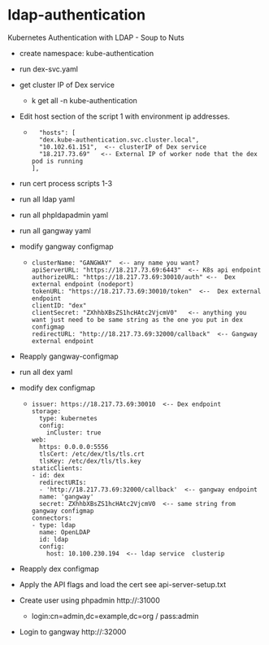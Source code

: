 # ldap-authentication
Kubernetes Authentication with LDAP - Soup to Nuts
* create namespace: kube-authentication
* run dex-svc.yaml
* get cluster IP of Dex service
  - k get all -n kube-authentication
* Edit host section of the script 1 with environment ip addresses.
  * ```  
      "hosts": [
      "dex.kube-authentication.svc.cluster.local", 
      "10.102.61.151",  <-- clusterIP of Dex service
      "18.217.73.69"   <-- External IP of worker node that the dex pod is running
    ],
* run cert process scripts 1-3
* run all  ldap yaml
* run all phpldapadmin yaml
* run all gangway yaml
* modify gangway configmap
  * ``` 
    clusterName: "GANGWAY"  <-- any name you want?
    apiServerURL: "https://18.217.73.69:6443"  <-- K8s api endpoint
    authorizeURL: "https://18.217.73.69:30010/auth" <--  Dex external endpoint (nodeport)
    tokenURL: "https://18.217.73.69:30010/token"  <--  Dex external endpoint
    clientID: "dex"
    clientSecret: "ZXhhbXBsZS1hcHAtc2VjcmV0"   <-- anything you want just need to be same string as the one you put in dex configmap
    redirectURL: "http://18.217.73.69:32000/callback"  <-- Gangway external endpoint
* Reapply gangway-configmap
* run all dex yaml
* modify dex configmap
  * ```  
    issuer: https://18.217.73.69:30010  <-- Dex endpoint
    storage:
      type: kubernetes
      config:
        inCluster: true
    web:
      https: 0.0.0.0:5556
      tlsCert: /etc/dex/tls/tls.crt
      tlsKey: /etc/dex/tls/tls.key
    staticClients:
    - id: dex 
      redirectURIs:
      - 'http://18.217.73.69:32000/callback'  <-- gangway endpoint
      name: 'gangway'
      secret: ZXhhbXBsZS1hcHAtc2VjcmV0  <-- same string from gangway configmap
    connectors:
    - type: ldap
      name: OpenLDAP
      id: ldap
      config:
        host: 10.100.230.194  <-- ldap service  clusterip  
* Reapply dex configmap
* Apply the API flags and load the cert see api-server-setup.txt


* Create user using phpadmin http://<Kubeadmin worker node ip>:31000
  * login:cn=admin,dc=example,dc=org / pass:admin
* Login to gangway http://<Kubeadmin worker node ip>:32000
